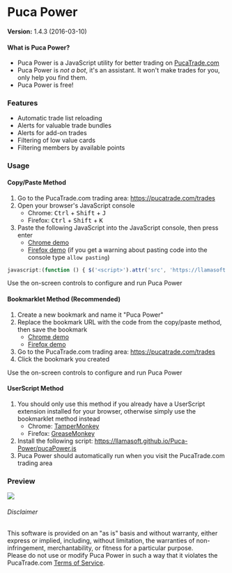 Puca Power
=============
**Version:** 1.4.3 (2016-03-10)



#### What is Puca Power?

- Puca Power is a JavaScript utility for better trading on [PucaTrade.com](https://pucatrade.com/invite/gift/59386)
- Puca Power is *not a bot*, it's an assistant.  It won't make trades for you, only help you find them.
- Puca Power is free!


### Features

- Automatic trade list reloading
- Alerts for valuable trade bundles
- Alerts for add-on trades
- Filtering of low value cards
- Filtering members by available points


### Usage


#### Copy/Paste Method

1. Go to the PucaTrade.com trading area: https://pucatrade.com/trades
2. Open your browser's JavaScript console
    - Chrome:  <kbd>Ctrl</kbd> + <kbd>Shift</kbd> + <kbd>J</kbd>
    - Firefox: <kbd>Ctrl</kbd> + <kbd>Shift</kbd> + <kbd>K</kbd>
3. Paste the following JavaScript into the JavaScript console, then press enter
    - [Chrome demo](http://i.imgur.com/ObMxcpL.png)
    - [Firefox demo](http://i.imgur.com/9pXv3lW.png) (if you get a warning about pasting code into the console type `allow pasting`)
```JavaScript
javascript:(function () { $('<script>').attr('src', 'https://llamasoft.github.io/Puca-Power/pucaPower.js?'+Date.now()).appendTo('head'); })();
```

Use the on-screen controls to configure and run Puca Power


#### Bookmarklet Method (Recommended)

1. Create a new bookmark and name it "Puca Power"
2. Replace the bookmark URL with the code from the copy/paste method, then save the bookmark
    - [Chrome demo](http://i.imgur.com/jMiQJAC.png)
    - [Firefox demo](http://i.imgur.com/BarNMpN.png)
3. Go to the PucaTrade.com trading area: https://pucatrade.com/trades
4. Click the bookmark you created

Use the on-screen controls to configure and run Puca Power


#### UserScript Method

1. You should only use this method if you already have a UserScript extension installed for your browser, otherwise simply use the bookmarklet method instead
    - Chrome: [TamperMonkey](https://chrome.google.com/webstore/detail/tampermonkey/dhdgffkkebhmkfjojejmpbldmpobfkfo?hl=en)
    - Firefox: [GreaseMonkey](https://addons.mozilla.org/en-Us/firefox/addon/greasemonkey/)
2. Install the following script: https://llamasoft.github.io/Puca-Power/pucaPower.js
3. Puca Power should automatically run when you visit the PucaTrade.com trading area


### Preview

![ ](http://i.imgur.com/P6qoD3p.png)


###### Disclaimer

This software is provided on an "as is" basis and without warranty, either express or implied, including, without limitation, the warranties of non-infringement, merchantability, or fitness for a particular purpose.  
Please do not use or modify Puca Power in such a way that it violates the PucaTrade.com [Terms of Service](https://pucatrade.com/terms).
